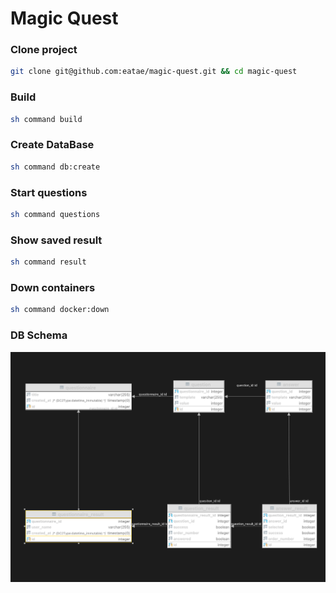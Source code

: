 # Magic Quest


### Clone project
```bash
git clone git@github.com:eatae/magic-quest.git && cd magic-quest
```

### Build
```bash
sh command build
```

### Create DataBase
```bash
sh command db:create
```

### Start questions
```bash
sh command questions
```

### Show saved result
```bash
sh command result
```

### Down containers
```bash
sh command docker:down
```


### DB Schema
![schema](https://github.com/eatae/magic-quest/blob/8082c9a41a90d6550e9707e8dcb9e92a4982bf4a/docs/schema.png)
